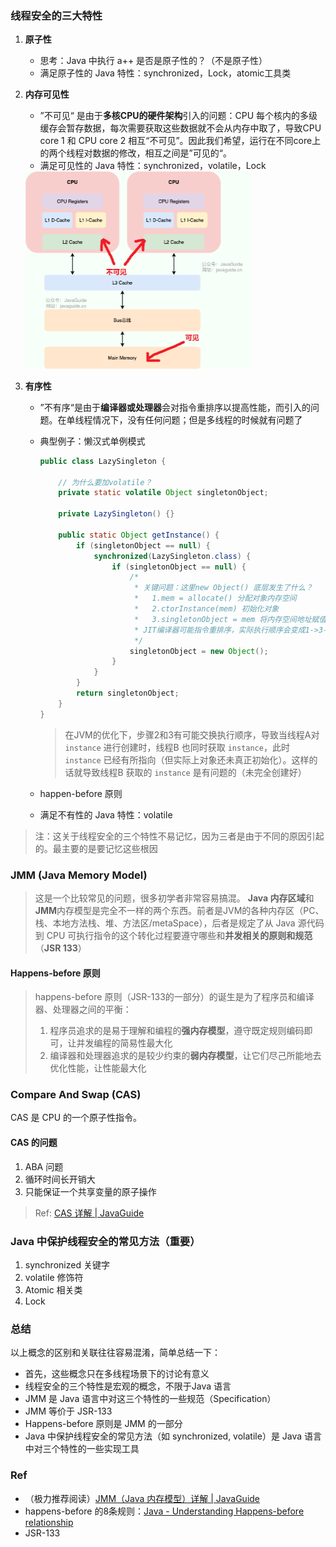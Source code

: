 ### 线程安全的三大特性

1. **原子性**
   * 思考：Java 中执行 a++ 是否是原子性的？（不是原子性）
   * 满足原子性的 Java 特性：synchronized，Lock，atomic工具类
2. **内存可见性**
   
   * ”不可见“ 是由于**多核CPU的硬件架构**引入的问题：CPU 每个核内的多级缓存会暂存数据，每次需要获取这些数据就不会从内存中取了，导致CPU core 1 和 CPU core 2 相互“不可见”。因此我们希望，运行在不同core上的两个线程对数据的修改，相互之间是”可见的“。
   * 满足可见性的 Java 特性：synchronized，volatile，Lock
   
   <img src="../../images/cpu-cache.png" style="zoom:50%;" />
   
3. **有序性**
   
   * ”不有序“是由于**编译器或处理器**会对指令重排序以提高性能，而引入的问题。在单线程情况下，没有任何问题；但是多线程的时候就有问题了
   * 典型例子：懒汉式单例模式
   
     ```java
     public class LazySingleton {
         
         // 为什么要加volatile？
         private static volatile Object singletonObject;
         
         private LazySingleton() {}
         
         public static Object getInstance() {
             if (singletonObject == null) {
                 synchronized(LazySingleton.class) {
                     if (singletonObject == null) {
                         /* 
                          * 关键问题：这里new Object() 底层发生了什么？
                          *   1.mem = allocate() 分配对象内存空间
                          *   2.ctorInstance(mem) 初始化对象
                          *   3.singletonObject = mem 将内存空间地址赋值给对象引用
                          * JIT编译器可能指令重排序，实际执行顺序会变成1->3->2
                          */
                         singletonObject = new Object();
                     }
                 }
             }
             return singletonObject;
         }
     }
     ```
   
     > 在JVM的优化下，步骤2和3有可能交换执行顺序，导致当线程A对 `instance` 进行创建时，线程B 也同时获取 `instance`，此时 `instance` 已经有所指向（但实际上对象还未真正初始化）。这样的话就导致线程B 获取的 `instance` 是有问题的（未完全创建好）
   
   * happen-before 原则
   * 满足不有性的 Java 特性：volatile
   
   


> 注：这关于线程安全的三个特性不易记忆，因为三者是由于不同的原因引起的。最主要的是要记忆这些根因



### JMM (Java Memory Model)

> 这是一个比较常见的问题，很多初学者非常容易搞混。 **Java 内存区域**和**JMM**内存模型是完全不一样的两个东西。前者是JVM的各种内存区（PC、栈、本地方法栈、堆、方法区/metaSpace），后者是规定了从 Java 源代码到 CPU 可执行指令的这个转化过程要遵守哪些和**并发相关的原则和规范**（**JSR 133**）



#### Happens-before 原则

> happens-before 原则（JSR-133的一部分）的诞生是为了程序员和编译器、处理器之间的平衡：
>
> 1. 程序员追求的是易于理解和编程的**强内存模型**，遵守既定规则编码即可，让并发编程的简易性最大化
> 2. 编译器和处理器追求的是较少约束的**弱内存模型**，让它们尽己所能地去优化性能，让性能最大化



### Compare And Swap (CAS)

CAS 是 CPU 的一个原子性指令。



#### CAS 的问题

1. ABA 问题
2. 循环时间长开销大
3. 只能保证一个共享变量的原子操作

> Ref: [CAS 详解 | JavaGuide](https://javaguide.cn/java/concurrent/cas.html#java-中-cas-是如何实现的)

### Java 中保护线程安全的常见方法（重要）

1. synchronized 关键字
2. volatile 修饰符
3. Atomic 相关类
4. Lock



### 总结

以上概念的区别和关联往往容易混淆，简单总结一下：

* 首先，这些概念只在多线程场景下的讨论有意义
* 线程安全的三个特性是宏观的概念，不限于Java 语言
* JMM 是 Java 语言中对这三个特性的一些规范（Specification）
* JMM 等价于 JSR-133
* Happens-before 原则是 JMM 的一部分
* Java 中保护线程安全的常见方法（如 synchronized, volatile）是 Java 语言中对三个特性的一些实现工具



### Ref

* （极力推荐阅读）[JMM（Java 内存模型）详解 | JavaGuide](https://javaguide.cn/java/concurrent/jmm.html#happens-before-和-jmm-什么关系)
* happens-before 的8条规则：[Java - Understanding Happens-before relationship](https://www.logicbig.com/tutorials/core-java-tutorial/java-multi-threading/happens-before.html)
* JSR-133